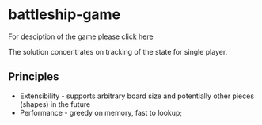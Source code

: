 # battleship-game
For desciption of the game please click [here](https://en.wikipedia.org/wiki/Battleship_(game))

The solution concentrates on tracking of the state for single player.

## Principles
* Extensibility - supports arbitrary board size and potentially other pieces (shapes) in the future
* Performance - greedy on memory, fast to lookup;
